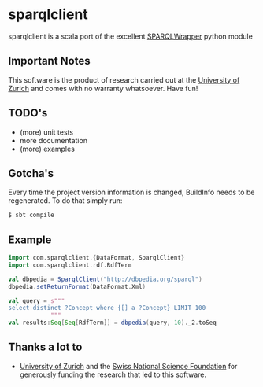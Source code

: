 sparqlclient
============

sparqlclient is a scala port of the excellent [SPARQLWrapper](http://rdflib.github.io/sparqlwrapper/) python module

Important Notes
---------------
This software is the product of research carried out at the [University of Zurich](http://www.ifi.uzh.ch/ddis.html) and comes with no warranty whatsoever. Have fun!

TODO's
------
* (more) unit tests
* more documentation
* (more) examples

Gotcha's
--------
Every time the project version information is changed, BuildInfo needs to be regenerated. To do that simply run:

```sh
$ sbt compile
```

Example
-------

```scala
import com.sparqlclient.{DataFormat, SparqlClient}
import com.sparqlclient.rdf.RdfTerm

val dbpedia = SparqlClient("http://dbpedia.org/sparql")
dbpedia.setReturnFormat(DataFormat.Xml)

val query = s"""
select distinct ?Concept where {[] a ?Concept} LIMIT 100
            """
val results:Seq[Seq[RdfTerm]] = dbpedia(query, 10)._2.toSeq
```

Thanks a lot to
---------------
* [University of Zurich](http://www.ifi.uzh.ch/ddis.html) and the [Swiss National Science Foundation](http://www.snf.ch/en/Pages/default.aspx) for generously funding the research that led to this software.
